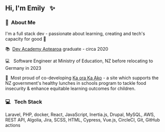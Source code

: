 ## Hi, I'm Emily &nbsp; :sparkles:

### :space_invader: &nbsp;About Me

I'm a full stack dev - passionate about learning, creating and tech's capacity for good 💖

:books: &nbsp;<a href="https://devacademy.co.nz/" target="_blank" rel="noopener noreferrer">Dev Academy Aotearoa</a> graduate - circa 2020

:computer: &nbsp; Software Engineer at Ministry of Education, NZ before relocating to Germany in 2023

:apple: &nbsp;Most proud of co-developing <a href="https://ka-ora-ka-ako.education.govt.nz" target="_blank" rel="noopener noreferrer">Ka ora Ka Ako</a> - a site which supports the NZ government's healthy lunches in schools program to tackle food insecurity & enhance equitable learning outcomes for children. 

### :computer: &nbsp; Tech Stack 

Laravel, PHP, docker, React, JavaScript, Inertia.js, Drupal, MySQL, AWS, REST API, Algolia, Jira, SCSS, HTML, Cypress, Vue.js, CircleCI, Git, GitHub actions






